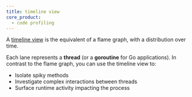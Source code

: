 ```yaml
---
title: timeline view
core_product:
  - code profiling
---
```


A <a href="/profiler/profile_visualizations/#timeline_view">timeline view</a> is the equivalent of a flame graph, with a distribution over time. 

Each lane represents a **thread** (or a **goroutine** for Go applications). In contrast to the flame graph, you can use the timeline view to:
- Isolate spiky methods
- Investigate complex interactions between threads
- Surface runtime activity impacting the process